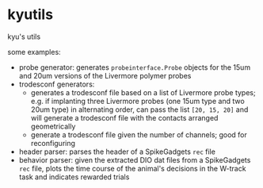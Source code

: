 # kyutils

kyu's utils

some examples:
- probe generator: generates `probeinterface.Probe` objects for the 15um and 20um versions of the Livermore polymer probes
- trodesconf generators:
  - generates a trodesconf file based on a list of Livermore probe types; e.g. if implanting three Livermore probes (one 15um type and two 20um type) in alternating order, can pass the list `[20, 15, 20]` and will generate a trodesconf file with the contacts arranged geometrically
  - generate a trodesconf file given the number of channels; good for reconfiguring
- header parser: parses the header of a SpikeGadgets `rec` file
- behavior parser: given the extracted DIO dat files from a SpikeGadgets `rec` file, plots the time course of the animal's decisions in the W-track task and indicates rewarded trials